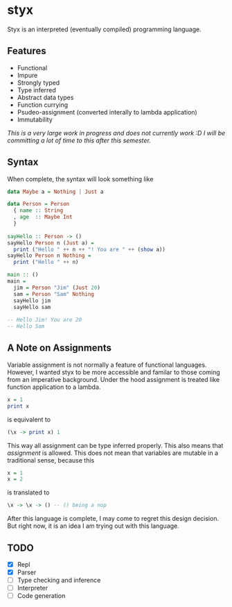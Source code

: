 # styx

Styx is an interpreted (eventually compiled) programming language.

## Features

- Functional
- Impure
- Strongly typed
- Type inferred
- Abstract data types
- Function currying
- Psudeo-assignment (converted interally to lambda application)
- Immutability

_This is a very large work in progress and does not currently work :D I will be committing a lot of time to this after this semester._

## Syntax

When complete, the syntax will look something like

```haskell
data Maybe a = Nothing | Just a

data Person = Person
  { name :: String
  , age  :: Maybe Int
  }
  
sayHello :: Person -> ()
sayHello Person n (Just a) = 
  print ("Hello " ++ n ++ "! You are " ++ (show a))
sayHello Person n Nothing = 
  print ("Hello " ++ n)

main :: ()
main =
  jim = Person "Jim" (Just 20)
  sam = Person "Sam" Nothing
  sayHello jim
  sayHello sam
  
-- Hello Jim! You are 20
-- Hello Sam
```

## A Note on Assignments

Variable assignment is not normally a feature of functional languages. However, I wanted styx to be more accessible and familar to those coming from an imperative background. Under the hood assignment is treated like function application to a lambda.

```haskell
x = 1
print x

```

is equivalent to

```haskell
(\x -> print x) 1
```

This way all assignment can be type inferred properly. This also means that _assignment_ is allowed. This does not mean that variables are mutable in a traditional sense, because this

```haskell
x = 1
x = 2
```

is translated to


```haskell
\x -> \x -> () -- () being a nop
```

After this language is complete, I may come to regret this design decision. But right now, it is an idea I am trying out with this language.

## TODO

- [x] Repl
- [x] Parser
- [ ] Type checking and inference
- [ ] Interpreter
- [ ] Code generation
